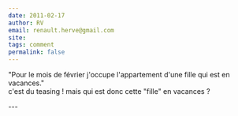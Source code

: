```yaml
---
date: 2011-02-17
author: RV
email: renault.herve@gmail.com
site: 
tags: comment
permalink: false
---
```


<p>"Pour le mois de février j'occupe l'appartement d'une fille qui est en vacances."<br />
c'est du teasing ! mais qui est donc cette "fille" en vacances ?</p>
---